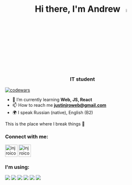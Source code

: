 <h1 align="center">Hi there, I'm Andrew <img src="https://media.giphy.com/media/hvRJCLFzcasrR4ia7z/giphy.gif" width="5%"></h1>
<h3 align="center">IT student </h3>

[![codewars](https://www.codewars.com/users/Injro/badges/small)](https://www.codewars.com/users/Injro)  

- 🌱 I’m currently learning **Web, JS, React**
- 📫 How to reach me **justinjroweb@gmail.com**
- 🌍 I speak Russian (native), English (B2)

This is the place where I break things :rofl:

### Connect with me:
<div align="left">
<a href="https://t.me/injro" target="blank"><img align="center" src="https://raw.githubusercontent.com/daniilshat/daniilshat/2d7eafe5250314b3d422c86b35de062e0f1f5178/icons/Telegram.svg" alt="injroicon" height="40" width="40" /></a>
<a href="https://vk.com/injro" target="blank"><img align="center" src="https://raw.githubusercontent.com/daniilshat/daniilshat/2d7eafe5250314b3d422c86b35de062e0f1f5178/icons/vk.svg" alt="injroicon" height="40" width="40" /></a>
</div>

### I'm using:
<div align="left"> 
<img src="https://img.shields.io/badge/html5-%23E34F26.svg?style=for-the-badge&logo=html5&logoColor=white">
<img src="https://img.shields.io/badge/css3-%231572B6.svg?style=for-the-badge&logo=css3&logoColor=white">
<img src="https://img.shields.io/badge/SASS-hotpink.svg?style=for-the-badge&logo=SASS&logoColor=white">
<img src="https://img.shields.io/badge/javascript-%23323330.svg?style=for-the-badge&logo=javascript&logoColor=%23F7DF1E"> 
<img src="https://img.shields.io/badge/react-%2320232a.svg?style=for-the-badge&logo=react&logoColor=%2361DAFB">
<img src="https://img.shields.io/badge/python-3670A0?style=for-the-badge&logo=python&logoColor=ffdd54">
</div>

